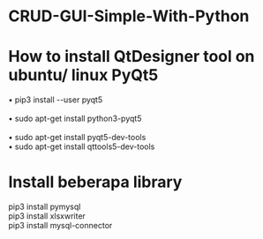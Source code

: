 # CRUD-GUI-Simple-With-Python
# How to install QtDesigner tool on ubuntu/ linux PyQt5 
 • pip3 install --user pyqt5 <br>             
 • sudo apt-get install python3-pyqt5 <br>  
 • sudo apt-get install pyqt5-dev-tools <br>
 • sudo apt-get install qttools5-dev-tools <br>

# Install beberapa library
pip3 install pymysql <br>
pip3 install xlsxwriter <br>
pip3 install mysql-connector <br>
